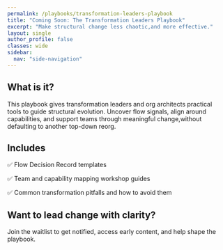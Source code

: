 ```yaml
---
permalink: /playbooks/transformation-leaders-playbook
title: "Coming Soon: The Transformation Leaders Playbook"
excerpt: "Make structural change less chaotic,and more effective."
layout: single
author_profile: false
classes: wide
sidebar:
  nav: "side-navigation"
---
```


## What is it?

This playbook gives transformation leaders and org architects practical tools to guide structural evolution. Uncover flow signals, align around capabilities, and support teams through meaningful change,without defaulting to another top-down reorg.

## Includes

✅ Flow Decision Record templates

✅ Team and capability mapping workshop guides

✅ Common transformation pitfalls and how to avoid them

## Want to lead change with clarity?

Join the waitlist to get notified, access early content, and help shape the playbook.

<script async data-uid="9891c60ba3" src="https://conjurer.kit.com/9891c60ba3/index.js"></script>
